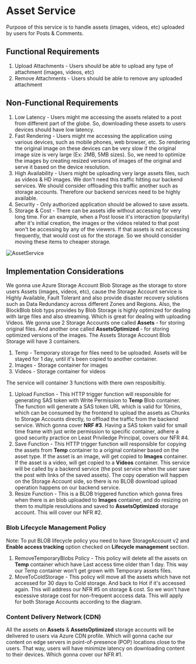 # Asset Service
Purpose of this service is to handle assets (images, videos, etc) uploaded by users for Posts & Comments.

## Functional Requirements

1. Upload Attachments - Users should be able to upload any type of attachment (images, videos, etc)
2. Remove Attachments - Users should be able to remove any uploaded attachment

## Non-Functional Requirements

1. Low Latency - Users might me accessing the assets related to a post from different part of the globe. So, downloading these assets to users devices should have low latency.
2. Fast Rendering - Users might me accessing the application using various devices, such as mobile phones, web browser, etc. So rendering the original image on these devices can be very slow if the original image size is very large (Ex: 2MB, 5MB sizes). So, we need to optimize the images by creating resized versions of images of the original and serve it based on the device resolution.
3. High Availability - Users might be uploading very large assets files, such as videos & HD images. We don't need this traffic hitting our backend services. We should consider offloading this traffic another such as storage accounts. Therefore our backend services need to be highly available.
4. Security - Only authorized application should be allowed to save assets.
5. Storage & Cost - There can be assets idle without accessing for very long time. For an example, when a Post loose it's interaction (popularity) after it's initial creation, the images or the videos related to that post won't be accessing by any of the viewers. If that assets is not accessing frequently, that would cost us for the storage. So we should consider moving these items to cheaper storage.

![AssetService](https://github.com/DHJayasinghe/system-design/assets/26274468/f4170155-2791-407a-891c-923c31886c89)


## Implementation Considerations
We gonna use Azure Storage Account Blob Storage as the storage to store users Assets (images, videos, etc), cause the Storage Account service is Highly Available, Fault Tolerant and also provide disaster recovery solutions such as Data Redundancy across different Zones and Regions. Also, the BlockBlob blob typs provides by Blob Storage is highly optimized for dealing with large files and also streaming. Which is great for dealing with uploading Videos.
We gonna use 2 Storage Accounts one called **Assets** - for storing original files. And another one called **AssetsOptimized** - for storing optimized versions of the images.
The Assets Storage Account Blob Storage will have 3 containers.
1. Temp - Temporary storage for files need to be uploaded. Assets will be stayed for 1 day, until it's been copied to another container.
2. Images - Storage container for images
3. Videos - Storage container for videos

The service will container 3 functions with there own resposibiltiy.
1. Upload Function - This HTTP trigger function will responsible for generating SAS token with Write Permission to **Temp** Blob container. The function will generate a SAS token URL which is valid for 10mins, which can be consumed by the frontend to upload the assets as Chunks to Storage Accounts directly, to offload the traffic from the backend service. Which gonna cover **NRF #3**. Having a SAS token valid for small time frame with just write permission to specific container, adhere a good security practice on Least Priviledge Principal, covers our NFR #4. 
2. Save Function - This HTTP trigger function will responsible for copying the assets from **Temp** container to a original container based on the asset type. If the asset is an image, will get copied to **Images** container. If the asset is a video, will get copied to a **Videos** container. This service will be called by a backend service (the post service when the user save the post with links of the saved assets). The copy operation will happen on the Storage Account side, so there is no BLOB download upload operation happens on our backend service.
3. Resize Function - This is a BLOB triggered function which gonna fires when there is an blob uploaded to **Images** container, and do resizing on them to multiple resolutions and saved to **AssetsOptimized** storage account. This will cover our NFR #2.

### Blob Lifecycle Management Policy
Note: To put BLOB lifecycle policy you need to have StorageAccount v2 and **Enable access tracking** option checked on **Lifecycle management** section. 
1. RemoveTemporaryBlobs Policy - This policy will delete all the assets on **Temp** container which have Last access time older than 1 day. This way our Temp container won't get grown with Temporary assets files. 
2. MoveToColdStorage - This policy will move all the assets which have not accessed for 30 days to Cold storage. And back to Hot if it's accessed again. This will address our NFR #5 on storage & cost. So we won't have excessive storage cost for non-frequent acccess data. This will apply for both Storage Accounts according to the diagram.

### Content Delivery Network (CDN)
All the assets on **Assets** & **AssetsOptimized** storage accounts will be delivered to users via Azure CDN profile. Which will gonna cache our content on edge servers in point-of-presence (POP) locations close to the users. That way, users will have minimize latency on downloading content to their devices. Which gonna cover our NFR #1.


